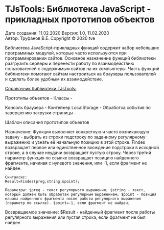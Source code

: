 TJsTools: Библиотека JavaScript - прикладных прототипов объектов
================================================================

Дата создания: 11.02.2020 Версия: 1.0, 11.02.2020  
Автор: Труфанов В.Е. Copyright © 2020 tve

Библиотека JavaScript-прикладных функций содержит набор небольших программных
модулей, которые часто используются при программировании сайтов. Основное
назначение функций библиотеки разгрузить серверы и перенести работу по
взаимодействию пользователей с содержимым сайтов на их компьютеры. Часть функций
библиотеки помогают сайтам настроиться на браузеры пользователей и сделать более
удобным их взаимодействие.

[Справочник библиотеки TJsTools:](https://doortry.ru)

Прототипы объектов - Классы -

Консоль браузера - Контейнер LocalStorage - Обработка события по завершению
загрузки страницы -

Шаблон описания прототипов объектов

Назначение: Функция выполняет конкретную и часто возникающую задачу - выбрать из
строки подстроку по заданному регулярному выражению и узнать её начальную
позицию в этой строке. Findes возвращает первое или единственное вхождение
подстроки в исходной строке, а в случае неудачи возвращает пустую строку. Через
третий параметр функция по ссылке возвращает позицию найденного фрагмента,
начиная с нулевого значения, или -1, если фрагмент не найден.

~~~~~~~~~~~~~~~~~~~~~~~~~~~~~~~~~~~~~~~~~~~~~~~~~~~~~~~~~~~~~~~~~~~~~~~~~~~~~~~~
Синтаксис:
Result=Findes(preg,string,&point);
~~~~~~~~~~~~~~~~~~~~~~~~~~~~~~~~~~~~~~~~~~~~~~~~~~~~~~~~~~~~~~~~~~~~~~~~~~~~~~~~

~~~~~~~~~~~~~~~~~~~~~~~~~~~~~~~~~~~~~~~~~~~~~~~~~~~~~~~~~~~~~~~~~~~~~~~~~~~~~~~~
Параметры: $preg - текст регулярного выражения; $string - текст, который должен быть обработан регулярным выражением; $point - позиция начала найденного фрагмента после работы регулярного выражения (параметр по ссылке). $point=-1, если фрагмент не найден;
~~~~~~~~~~~~~~~~~~~~~~~~~~~~~~~~~~~~~~~~~~~~~~~~~~~~~~~~~~~~~~~~~~~~~~~~~~~~~~~~

Возвращаемое значение: \$Result - найденный фрагмент после работы регулярного
выражения или пустая строка, если фрагмент не был найден
